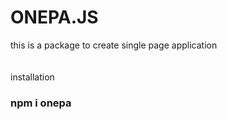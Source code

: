 # ONEPA.JS
this is a package to create single page application
<br><br><br>
installation
<h3>npm i onepa</h3>

